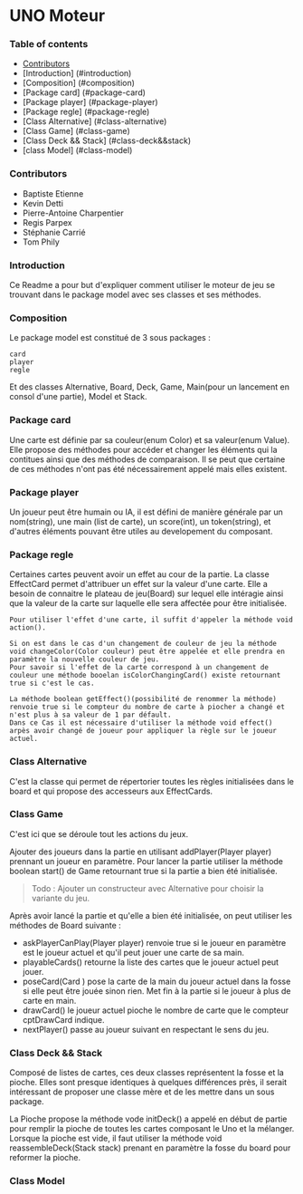 # UNO Moteur

### Table of contents

- [Contributors](#contributors)
- [Introduction] (#introduction)
- [Composition] (#composition)
- [Package card] (#package-card)
- [Package player] (#package-player)
- [Package regle] (#package-regle)
- [Class Alternative] (#class-alternative)
- [Class Game] (#class-game)
- [Class Deck && Stack] (#class-deck&&stack)
- [class Model] (#class-model)

### Contributors

* Baptiste Etienne
* Kevin Detti
* Pierre-Antoine Charpentier
* Regis Parpex
* Stéphanie Carrié
* Tom Phily

### Introduction

Ce Readme a pour but d'expliquer comment utiliser le moteur de jeu se trouvant dans le package model avec ses classes et ses méthodes.

### Composition

Le package model est constitué de 3 sous packages :
```
card
player
regle
```
Et des classes Alternative, Board, Deck, Game, Main(pour un lancement en consol d'une partie), Model et Stack.

### Package card

Une carte est définie par sa couleur(enum Color) et sa valeur(enum Value).
Elle propose des méthodes pour accéder et changer les éléments qui la contitues ainsi que des méthodes de comparaison. Il se peut que certaine de ces méthodes n'ont pas été nécessairement appelé mais elles existent.

### Package player

Un joueur peut être humain ou IA, il est défini de manière générale par un nom(string), une main (list de carte), un score(int), un token(string), et d'autres éléments pouvant être utiles au developement du composant.

### Package regle

Certaines cartes peuvent avoir un effet au cour de la partie.
La classe EffectCard permet d'attribuer un effet sur la valeur d'une carte.
Elle a besoin de connaitre le plateau de jeu(Board) sur lequel elle intéragie ainsi que la valeur de la carte sur laquelle elle sera affectée pour être initialisée.

```
Pour utiliser l'effet d'une carte, il suffit d'appeler la méthode void action().

Si on est dans le cas d'un changement de couleur de jeu la méthode void changeColor(Color couleur) peut être appelée et elle prendra en paramètre la nouvelle couleur de jeu.
Pour savoir si l'effet de la carte correspond à un changement de couleur une méthode booelan isColorChangingCard() existe retournant true si c'est le cas.

La méthode boolean getEffect()(possibilité de renommer la méthode) renvoie true si le compteur du nombre de carte à piocher a changé et n'est plus à sa valeur de 1 par défault.
Dans ce Cas il est nécessaire d'utiliser la méthode void effect() arpès avoir changé de joueur pour appliquer la règle sur le joueur actuel.
```

### Class Alternative

C'est la classe qui permet de répertorier toutes les règles initialisées dans le board et qui propose des accesseurs aux EffectCards.

### Class Game

C'est ici que se déroule tout les actions du jeux.

Ajouter des joueurs dans la partie en utilisant addPlayer(Player player) prennant un joueur en paramètre.
Pour lancer la partie utiliser la méthode boolean start() de Game retournant true si la partie a bien été initialisée.
> Todo : Ajouter un constructeur avec Alternative pour choisir la variante du jeu.

Après avoir lancé la partie et qu'elle a bien été initialisée, on peut utiliser les méthodes de Board suivante :
 - askPlayerCanPlay(Player player) renvoie true si le joueur en paramètre est le joueur actuel et qu'il peut jouer une carte de sa main.
 - playableCards() retourne la liste des cartes que le joueur actuel peut jouer.
 - poseCard(Card ) pose la carte de la main du joueur actuel dans la fosse si elle peut être jouée sinon rien. Met fin à la partie si le joueur à plus de carte en main.
 - drawCard() le joueur actuel pioche le nombre de carte que le compteur cptDrawCard indique.
 - nextPlayer() passe au joueur suivant en respectant le sens du jeu.

### Class Deck && Stack

Composé de listes de cartes, ces deux classes représentent la fosse et la pioche.
Elles sont presque identiques à quelques différences près, il serait intéressant de proposer une classe mère et de les mettre dans un sous package.

La Pioche propose la méthode vode initDeck() a appelé en début de partie pour remplir la pioche de toutes les cartes composant le Uno et la mélanger.
Lorsque la pioche est vide, il faut utiliser la méthode void reassembleDeck(Stack stack) prenant en paramètre la fosse du board pour reformer la pioche.

### Class Model